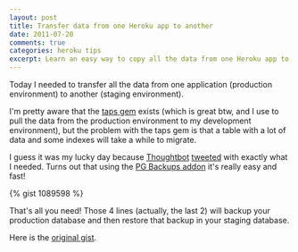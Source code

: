 ```yaml
---
layout: post
title: Transfer data from one Heroku app to another
date: 2011-07-20
comments: true
categories: heroku tips
excerpt: Learn an easy way to copy all the data from one Heroku app to another.
---
```


Today I needed to transfer all the data from one application (production
environment) to another (staging environment).

I'm pretty aware that the [taps gem](https://rubygems.org/gems/taps) exists
(which is great btw, and I use to pull the data from the production
environment to my development environment), but the problem with the taps gem
is that a table with a lot of data and some indexes will take a while to
migrate.

I guess it was my lucky day because [Thoughtbot](http://thoughtbot.com/)
[tweeted](https://twitter.com/thoughtbot/status/92957355330904064) with
exactly what I needed. Turns out that using the [PG Backups
addon](http://addons.heroku.com/pgbackups) it's really easy and fast!

{% gist 1089598 %}

That's all you need! Those 4 lines (actually, the last 2) will backup your
production database and then restore that backup in your staging database.

Here is the [original gist](https://gist.github.com/1089598).

